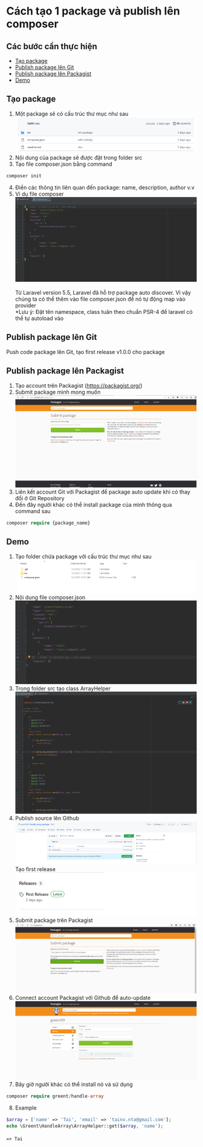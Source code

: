 # Cách tạo 1 package và publish lên composer




## Các bước cần thực hiện

- [Tạo package](#create-package)
- [Publish package lên Git](#publish-package-to-github)
- [Publish package lên Packagist](#publish-package-to-packagist)
- [Demo](#demo)

## <a name="create-package">Tạo package</a>
1. Một package sẽ có cấu trúc thư mục như sau <br>
   ![img.png](images/img_15.png) <br>
2. Nội dung của package sẽ được đặt trong folder src <br>
3. Tạo file composer.json bằng command
```php
composer init
```
4. Điền các thông tin liên quan đến package: name, description, author v.v
5. Ví dụ file composer <br>
   ![img_1.png](images/img_16.png) <br><br>
   Từ Laravel version 5.5, Laravel đã hỗ trợ package auto discover. Vì vậy chúng ta có thể thêm vào file composer.json để nó tự động map vào provider
   <br> *Lưu ý: Đặt tên namespace, class tuân theo chuẩn PSR-4 để laravel có thể tự autoload vào
## <a name="publish-package-to-github">Publish package lên Git</a>
Push code package lên Git, tạo first release v1.0.0 cho package
## <a name="publish-package-to-packagist">Publish package lên Packagist</a>
1. Tạo account trên Packagist (https://packagist.org/)
2. Submit package mình mong muốn
   ![img_6.png](images/img_6.png)
3. Liên kết account Git với Packagist để package auto update khi có thay đổi ở Git Repository
4. Đến đây người khác có thể install package của mình thông qua command sau
```php
composer require {package_name}
```
## <a name="demo">Demo</a>
1. Tạo folder chứa package với cấu trúc thư mục như sau
   ![img_9.png](images/img_9.png) <br>
2. Nội dung file composer.json 
   ![img_10.png](images/img_10.png)
3. Trong folder src tạo class ArrayHelper
   ![img_11.png](images/img_11.png)
4. Publish source lên Github
![img_12.png](images/img_12.png)
Tạo first release <br>
![img_18.png](images/img_18.png)
5. Submit package trên Packagist
   ![img_13.png](images/img_13.png) 
6. Connect account Packagist với Github để auto-update
   ![img_14.png](images/img_14.png)
7. Bây giờ người khác có thể install nó và sử dụng
```php
composer require greent/handle-array
```
8. Example
```php
$array = ['name' => 'Tai', 'email' => 'tainv.nta@gmail.com'];
echo \Greent\HandleArray\ArrayHelper::get($array, 'name');

=> Tai
```













